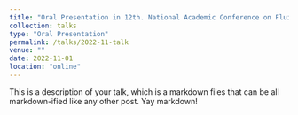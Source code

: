 ```yaml
---
title: "Oral Presentation in 12th. National Academic Conference on Fluid Mechanics"
collection: talks
type: "Oral Presentation"
permalink: /talks/2022-11-talk
venue: ""
date: 2022-11-01
location: "online"
---
```



This is a description of your talk, which is a markdown files that can be all markdown-ified like any other post. Yay markdown!
